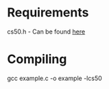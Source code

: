 # Requirements
cs50.h - Can be found [here](https://github.com/cs50/libcs50)

# Compiling
gcc example.c -o example -lcs50
